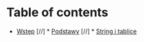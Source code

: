 # Table of contents

* [Wstęp](README.md)
[//] * [Podstawy](podstawy.md)
[//] * [String i tablice](string-i-tablice.md)
